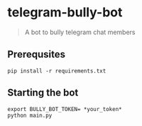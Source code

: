 # telegram-bully-bot
> A bot to bully telegram chat members

## Prerequsites
```shell
pip install -r requirements.txt
```

## Starting the bot 
```shell
export BULLY_BOT_TOKEN= *your_token*
python main.py
```
